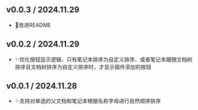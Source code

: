 
## v0.0.3 / 2024.11.29

- 📝改进README

## v0.0.2 / 2024.11.29

- ✨优化按钮显示逻辑，只有笔记本排序为自定义排序，或者笔记本跟随文档树排序且文档树排序为自定义排序时，才显示插件添加的按钮


## v0.0.1 / 2024.11.28

- ✨支持对单选的父文档和笔记本根据名称字母进行自然顺序排序